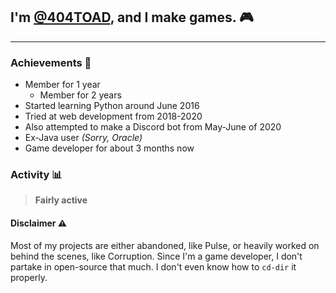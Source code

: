 ## I'm [@404TOAD](https://github.com/404TOAD), and I make games. 🎮

___

### **Achievements 🥇**

- Member for 1 year
  - Member for 2 years
- Started learning Python around June 2016
- Tried at web development from 2018-2020
- Also attempted to make a Discord bot from May-June of 2020
- Ex-Java user *(Sorry, Oracle)*
- Game developer for about 3 months now

### **Activity 📊**

> **Fairly active**

#### **Disclaimer ⚠️**

Most of my projects are either abandoned, like Pulse, or heavily worked on behind the scenes, like Corruption. Since I'm a game developer, I don't partake in open-source that much. I don't even know how to `cd-dir` it properly.
